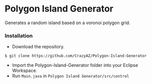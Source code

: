 # Polygon Island Generator

Generates a random island based on a voronoi polygon grid.

### Installation
- Download the repository.
```
$ git clone https://github.com/CrazyAZ/Polygon-Island-Generator
```

- Import the Polygon-Island-Generator folder into your Eclipse Workspace.
- Run ```Main.java``` in ```Polygon Island Generator/src/control```
